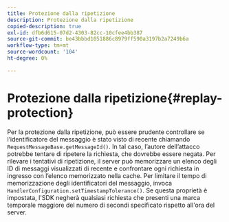 ```yaml
---
title: Protezione dalla ripetizione
description: Protezione dalla ripetizione
copied-description: true
exl-id: dfb6d615-07d2-4303-82cc-10cfee4bb387
source-git-commit: be43bbbd1051886c8979ff590a3197b2a7249b6a
workflow-type: tm+mt
source-wordcount: '104'
ht-degree: 0%

---
```


# Protezione dalla ripetizione{#replay-protection}

Per la protezione dalla ripetizione, può essere prudente controllare se l’identificatore del messaggio è stato visto di recente chiamando `RequestMessageBase.getMessageId()`. In tal caso, l’autore dell’attacco potrebbe tentare di ripetere la richiesta, che dovrebbe essere negata. Per rilevare i tentativi di ripetizione, il server può memorizzare un elenco degli ID di messaggi visualizzati di recente e confrontare ogni richiesta in ingresso con l’elenco memorizzato nella cache. Per limitare il tempo di memorizzazione degli identificatori del messaggio, invoca `HandlerConfiguration.setTimestampTolerance()`. Se questa proprietà è impostata, l&#39;SDK negherà qualsiasi richiesta che presenti una marca temporale maggiore del numero di secondi specificato rispetto all&#39;ora del server.
